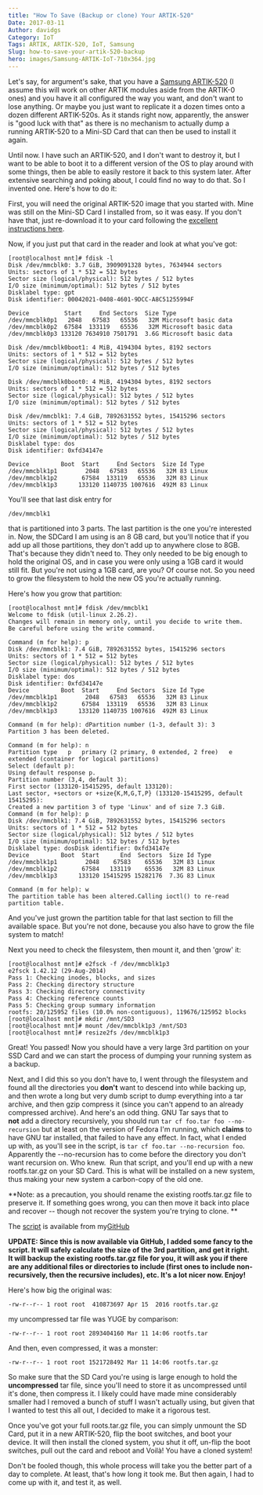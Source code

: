 ```yaml
---
title: "How To Save (Backup or clone) Your ARTIK-520"
Date: 2017-03-11
Author: davidgs
Category: IoT
Tags: ARTIK, ARTIK-520, IoT, Samsung
Slug: how-to-save-your-artik-520-backup
hero: images/Samsung-ARTIK-IoT-710x364.jpg
---
```


Let's say, for argument's sake, that you have a [Samsung ARTIK-520](https://www.artik.io/modules/artik-520/) (I assume this will work on other ARTIK modules aside from the ARTIK-0 ones) and you have it all configured the way you want, and don't want to lose anything. Or maybe you just want to replicate it a dozen times onto a dozen different ARTIK-520s. As it stands right now, apparently, the answer is "good luck with that" as there is no mechanism to actually dump a running ARTIK-520 to a Mini-SD Card that can then be used to install it again.

Until now. I have such an ARTIK-520, and I don't want to destroy it, but I want to be able to boot it to a different version of the OS to play around with some things, then be able to easily restore it back to this system later. After extensive searching and poking about, I could find no way to do that. So I invented one. Here's how to do it:

First, you will need the original ARTIK-520 image that you started with. Mine was still on the Mini-SD Card I installed from, so it was easy. If you don't have that, just re-download it to your card following the [excellent instructions here](https://developer.artik.io/documentation/artik/getting-started/).

Now, if you just put that card in the reader and look at what you've got:

```
[root@localhost mnt]# fdisk -l
Disk /dev/mmcblk0: 3.7 GiB, 3909091328 bytes, 7634944 sectors
Units: sectors of 1 * 512 = 512 bytes
Sector size (logical/physical): 512 bytes / 512 bytes
I/O size (minimum/optimal): 512 bytes / 512 bytes
Disklabel type: gpt
Disk identifier: 00042021-0408-4601-9DCC-A8C51255994F

Device          Start     End Sectors  Size Type
/dev/mmcblk0p1   2048   67583   65536   32M Microsoft basic data
/dev/mmcblk0p2  67584  133119   65536   32M Microsoft basic data
/dev/mmcblk0p3 133120 7634910 7501791  3.6G Microsoft basic data

Disk /dev/mmcblk0boot1: 4 MiB, 4194304 bytes, 8192 sectors
Units: sectors of 1 * 512 = 512 bytes
Sector size (logical/physical): 512 bytes / 512 bytes
I/O size (minimum/optimal): 512 bytes / 512 bytes

Disk /dev/mmcblk0boot0: 4 MiB, 4194304 bytes, 8192 sectors
Units: sectors of 1 * 512 = 512 bytes
Sector size (logical/physical): 512 bytes / 512 bytes
I/O size (minimum/optimal): 512 bytes / 512 bytes

Disk /dev/mmcblk1: 7.4 GiB, 7892631552 bytes, 15415296 sectors
Units: sectors of 1 * 512 = 512 bytes
Sector size (logical/physical): 512 bytes / 512 bytes
I/O size (minimum/optimal): 512 bytes / 512 bytes
Disklabel type: dos
Disk identifier: 0xfd34147e

Device         Boot  Start     End Sectors  Size Id Type
/dev/mmcblk1p1        2048   67583   65536   32M 83 Linux
/dev/mmcblk1p2       67584  133119   65536   32M 83 Linux
/dev/mmcblk1p3      133120 1140735 1007616  492M 83 Linux
```

You'll see that last disk entry for

```
/dev/mmcblk1
```

that is partitioned into 3 parts. The last partition is the one you're interested in. Now, the SDCard I am using is an 8 GB card, but you'll notice that if you add up all those partitions, they don't add up to anywhere close to 8GB. That's because they didn't need to. They only needed to be big enough to hold the original OS, and in case you were only using a 1GB card it would still fit. But you're not using a 1GB card, are you? Of course not. So you need to grow the filesystem to hold the new OS you're actually running.

Here's how you grow that partition:

```
[root@localhost mnt]# fdisk /dev/mmcblk1
Welcome to fdisk (util-linux 2.26.2).
Changes will remain in memory only, until you decide to write them.
Be careful before using the write command.

Command (m for help): p
Disk /dev/mmcblk1: 7.4 GiB, 7892631552 bytes, 15415296 sectors
Units: sectors of 1 * 512 = 512 bytes
Sector size (logical/physical): 512 bytes / 512 bytes
I/O size (minimum/optimal): 512 bytes / 512 bytes
Disklabel type: dos
Disk identifier: 0xfd34147e
Device         Boot  Start     End Sectors  Size Id Type
/dev/mmcblk1p1        2048   67583   65536   32M 83 Linux
/dev/mmcblk1p2       67584  133119   65536   32M 83 Linux
/dev/mmcblk1p3      133120 1140735 1007616  492M 83 Linux

Command (m for help): dPartition number (1-3, default 3): 3
Partition 3 has been deleted.

Command (m for help): n
Partition type   p   primary (2 primary, 0 extended, 2 free)   e   extended (container for logical partitions)
Select (default p):
Using default response p.
Partition number (3,4, default 3):
First sector (133120-15415295, default 133120):
Last sector, +sectors or +size{K,M,G,T,P} (133120-15415295, default 15415295):
Created a new partition 3 of type 'Linux' and of size 7.3 GiB.
Command (m for help): p
Disk /dev/mmcblk1: 7.4 GiB, 7892631552 bytes, 15415296 sectors
Units: sectors of 1 * 512 = 512 bytes
Sector size (logical/physical): 512 bytes / 512 bytes
I/O size (minimum/optimal): 512 bytes / 512 bytes
Disklabel type: dosDisk identifier: 0xfd34147e
Device         Boot  Start      End  Sectors  Size Id Type
/dev/mmcblk1p1        2048    67583    65536   32M 83 Linux
/dev/mmcblk1p2       67584   133119    65536   32M 83 Linux
/dev/mmcblk1p3      133120 15415295 15282176  7.3G 83 Linux

Command (m for help): w
The partition table has been altered.Calling ioctl() to re-read partition table.
```

And you've just grown the partition table for that last section to fill the available space. But you're not done, because you also have to grow the file system to match!

Next you need to check the filesystem, then mount it, and then 'grow' it:

```
[root@localhost mnt]# e2fsck -f /dev/mmcblk1p3
e2fsck 1.42.12 (29-Aug-2014)
Pass 1: Checking inodes, blocks, and sizes
Pass 2: Checking directory structure
Pass 3: Checking directory connectivity
Pass 4: Checking reference counts
Pass 5: Checking group summary information
rootfs: 20/125952 files (10.0% non-contiguous), 119676/125952 blocks
[root@localhost mnt]# mkdir /mnt/SD3
[root@localhost mnt]# mount /dev/mmcblk1p3 /mnt/SD3
[root@localhost mnt]# resize2fs /dev/mmcblk1p3
```

Great! You passed! Now you should have a very large 3rd partition on your SSD Card and we can start the process of dumping your running system as a backup.

Next, and I did this so you don't have to, I went through the filesystem and found all the directories you **don't** want to descend into while backing up, and then wrote a long but very dumb script to dump everything into a tar archive, and then gzip compress it (since you can't append to an already compressed archive). And here's an odd thing. GNU Tar says that to **not** add a directory recursively, you should run `tar cf foo.tar foo --no-recursion` but at least on the version of Fedora I'm running, which **claims** to have GNU tar installed, that failed to have any effect. In fact, what I ended up with, as you'll see in the script, is `tar cf foo.tar --no-recursion foo`. Apparently the --no-recursion has to come before the directory you don't want recursion on. Who knew.  Run that script, and you'll end up with a new rootfs.tar.gz on your SD Card. This is what will be installed on a new system, thus making your new system a carbon-copy of the old one.

**Note: as a precaution, you should rename the existing rootfs.tar.gz file to preserve it. If something goes wrong, you can then move it back into place and recover -- though not recover the system you're trying to clone. **

The [script](https://github.com/davidgs/ARTIK-5-backup) is available from my[GitHub](https://github.com/davidgs/ARTIK-5-backup)

**UPDATE: Since this is now available via GitHub, I added some fancy to the script. It will safely calculate the size of the 3rd partition, and get it right. It will backup the existing rootfs.tar.gz file for you, it will ask you if there are any additional files or directories to include (first ones to include non-recursively, then the recursive includes), etc. It's a lot nicer now. Enjoy!**

Here's how big the original was:

```
-rw-r--r-- 1 root root  410873697 Apr 15  2016 rootfs.tar.gz
```

my uncompressed tar file was YUGE by comparison:

```
-rw-r--r-- 1 root root 2893404160 Mar 11 14:06 rootfs.tar
```

And then, even compressed, it was a monster:

```
-rw-r--r-- 1 root root 1521728492 Mar 11 14:06 rootfs.tar.gz
```

So make sure that the SD Card you're using is large enough to hold the **uncompressed** tar file, since you'll need to store it as uncompressed until it's done, then compress it. I likely could have made mine considerably smaller had I removed a bunch of stuff I wasn't actually using, but given that I wanted to test this all out, I decided to make it a rigorous test.

Once you've got your full roots.tar.gz file, you can simply unmount the SD Card, put it in a new ARTIK-520, flip the boot switches, and boot your device. It will then install the cloned system, you shut it off, un-flip the boot switches, pull out the card and reboot and Voilà! You have a cloned system!

Don't be fooled though, this whole process will take you the better part of a day to complete. At least, that's how long it took me. But then again, I had to come up with it, and test it, as well.
